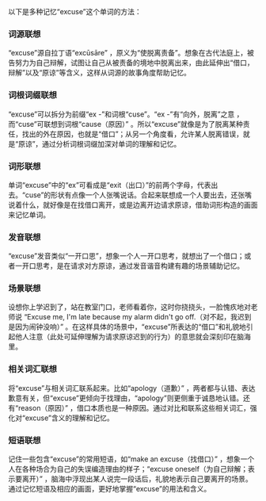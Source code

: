 以下是多种记忆“excuse”这个单词的方法：
### 词源联想
“excuse”源自拉丁语“excūsāre” ，原义为“使脱离责备”。想象在古代法庭上，被告努力为自己辩解，试图让自己从被责备的境地中脱离出来，由此延伸出“借口，辩解”以及“原谅”等含义，这样从词源的故事角度帮助记忆。 

### 词根词缀联想 
“excuse”可以拆分为前缀“ex -”和词根“cuse”。“ex -”有“向外，脱离”之意 ，而“cuse”可联想到词根“cause（原因）” 。所以“excuse”就像是为了脱离某种责任，找出的外在原因，也就是“借口”；从另一个角度看，允许某人脱离错误，就是“原谅”，通过分析词根词缀加深对单词的理解和记忆。 

### 词形联想 
单词“excuse”中的“ex”可看成是“exit（出口）”的前两个字母，代表出去。“cuse”的形状有点像一个人张嘴说话。合起来联想成一个人要出去，还张嘴说着什么，就好像是在找借口离开，或是边离开边请求原谅，借助词形构造的画面来记忆单词。 

### 发音联想 
“excuse”发音类似“一开口思”，想象一个人一开口思考，就想出了一个借口；或者一开口思考，是在请求对方原谅，通过发音谐音构建有趣的场景辅助记忆。 

### 场景联想 
设想你上学迟到了，站在教室门口，老师看着你，这时你挠挠头，一脸愧疚地对老师说 “Excuse me, I'm late because my alarm didn't go off.（对不起，我迟到是因为闹钟没响）” 。在这样具体的场景中，“excuse”所表达的“借口”和礼貌地引起他人注意（此处可延伸理解为请求原谅迟到的行为）的意思就会深刻印在脑海里。 

### 相关词汇联想 
将“excuse”与相关词汇联系起来。比如“apology（道歉）” ，两者都与认错、表达歉意有关，但“excuse”更倾向于找理由，“apology”则更侧重于诚恳地认错。还有“reason（原因）” ，借口本质也是一种原因。通过对比和联系这些相关词汇，强化对“excuse”含义的理解和记忆。 

### 短语联想 
记住一些包含“excuse”的常用短语，如“make an excuse（找借口）” ，想象一个人在各种场合为自己的失误编造理由的样子；“excuse oneself（为自己辩解；表示要离开）” ，脑海中浮现出某人说完一段话后，礼貌地表示自己要离开的场景。通过记忆短语及相应的画面，更好地掌握“excuse”的用法和含义。 